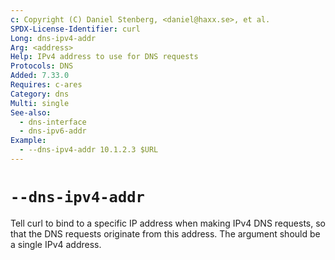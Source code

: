 ```yaml
---
c: Copyright (C) Daniel Stenberg, <daniel@haxx.se>, et al.
SPDX-License-Identifier: curl
Long: dns-ipv4-addr
Arg: <address>
Help: IPv4 address to use for DNS requests
Protocols: DNS
Added: 7.33.0
Requires: c-ares
Category: dns
Multi: single
See-also:
  - dns-interface
  - dns-ipv6-addr
Example:
  - --dns-ipv4-addr 10.1.2.3 $URL
---
```


# `--dns-ipv4-addr`

Tell curl to bind to a specific IP address when making IPv4 DNS requests, so
that the DNS requests originate from this address. The argument should be a
single IPv4 address.
